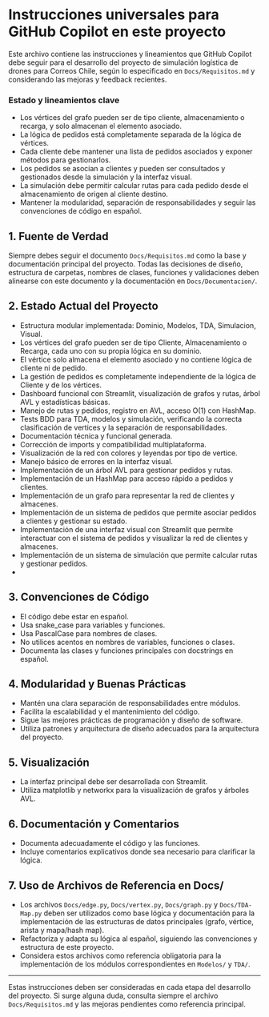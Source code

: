# Instrucciones universales para GitHub Copilot en este proyecto

Este archivo contiene las instrucciones y lineamientos que GitHub Copilot debe seguir para el desarrollo del proyecto de simulación logística de drones para Correos Chile, según lo especificado en `Docs/Requisitos.md` y considerando las mejoras y feedback recientes.

### Estado y lineamientos clave
- Los vértices del grafo pueden ser de tipo cliente, almacenamiento o recarga, y solo almacenan el elemento asociado.
- La lógica de pedidos está completamente separada de la lógica de vértices.
- Cada cliente debe mantener una lista de pedidos asociados y exponer métodos para gestionarlos.
- Los pedidos se asocian a clientes y pueden ser consultados y gestionados desde la simulación y la interfaz visual.
- La simulación debe permitir calcular rutas para cada pedido desde el almacenamiento de origen al cliente destino.
- Mantener la modularidad, separación de responsabilidades y seguir las convenciones de código en español.

## 1. Fuente de Verdad
Siempre debes seguir el documento `Docs/Requisitos.md` como la base y documentación principal del proyecto. Todas las decisiones de diseño, estructura de carpetas, nombres de clases, funciones y validaciones deben alinearse con este documento y la documentación en `Docs/Documentacion/`.

## 2. Estado Actual del Proyecto
- Estructura modular implementada: Dominio, Modelos, TDA, Simulacion, Visual.
- Los vértices del grafo pueden ser de tipo Cliente, Almacenamiento o Recarga, cada uno con su propia lógica en su dominio.
- El vértice solo almacena el elemento asociado y no contiene lógica de cliente ni de pedido.
- La gestión de pedidos es completamente independiente de la lógica de Cliente y de los vértices.
- Dashboard funcional con Streamlit, visualización de grafos y rutas, árbol AVL y estadísticas básicas.
- Manejo de rutas y pedidos, registro en AVL, acceso O(1) con HashMap.
- Tests BDD para TDA, modelos y simulación, verificando la correcta clasificación de vertices y la separación de responsabilidades.
- Documentación técnica y funcional generada.
- Corrección de imports y compatibilidad multiplataforma.
- Visualización de la red con colores y leyendas por tipo de vertice.
- Manejo básico de errores en la interfaz visual.
- Implementación de un árbol AVL para gestionar pedidos y rutas.
- Implementación de un HashMap para acceso rápido a pedidos y clientes.
- Implementación de un grafo para representar la red de clientes y almacenes.
- Implementación de un sistema de pedidos que permite asociar pedidos a clientes y gestionar su estado.
- Implementación de una interfaz visual con Streamlit que permite interactuar con el sistema de pedidos y visualizar la red de clientes y almacenes.
- Implementación de un sistema de simulación que permite calcular rutas y gestionar pedidos.
- 
## 3. Convenciones de Código
- El código debe estar en español.
- Usa snake_case para variables y funciones.
- Usa PascalCase para nombres de clases.
- No utilices acentos en nombres de variables, funciones o clases.
- Documenta las clases y funciones principales con docstrings en español.

## 4. Modularidad y Buenas Prácticas
- Mantén una clara separación de responsabilidades entre módulos.
- Facilita la escalabilidad y el mantenimiento del código.
- Sigue las mejores prácticas de programación y diseño de software.
- Utiliza patrones y arquitectura de diseño adecuados para la arquitectura del proyecto.

## 5. Visualización
- La interfaz principal debe ser desarrollada con Streamlit.
- Utiliza matplotlib y networkx para la visualización de grafos y árboles AVL.

## 6. Documentación y Comentarios
- Documenta adecuadamente el código y las funciones.
- Incluye comentarios explicativos donde sea necesario para clarificar la lógica.

## 7. Uso de Archivos de Referencia en Docs/
- Los archivos `Docs/edge.py`, `Docs/vertex.py`, `Docs/graph.py` y `Docs/TDA-Map.py` deben ser utilizados como base lógica y documentación para la implementación de las estructuras de datos principales (grafo, vértice, arista y mapa/hash map).
- Refactoriza y adapta su lógica al español, siguiendo las convenciones y estructura de este proyecto.
- Considera estos archivos como referencia obligatoria para la implementación de los módulos correspondientes en `Modelos/` y `TDA/`.

---

Estas instrucciones deben ser consideradas en cada etapa del desarrollo del proyecto. Si surge alguna duda, consulta siempre el archivo `Docs/Requisitos.md` y las mejoras pendientes como referencia principal.
